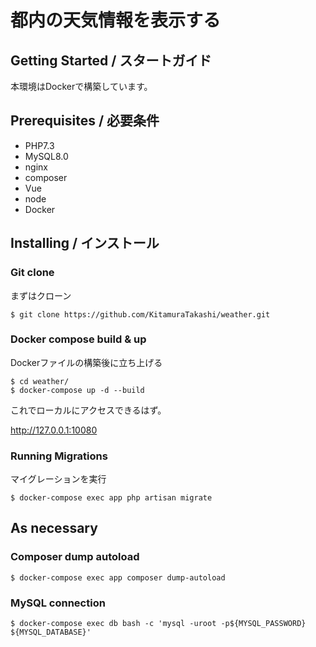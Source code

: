 # 都内の天気情報を表示する

## Getting Started / スタートガイド
本環境はDockerで構築しています。

## Prerequisites / 必要条件
- PHP7.3
- MySQL8.0 
- nginx 
- composer 
- Vue
- node
- Docker

## Installing / インストール

### Git clone 
まずはクローン
```
$ git clone https://github.com/KitamuraTakashi/weather.git
```

### Docker compose build & up
Dockerファイルの構築後に立ち上げる
```
$ cd weather/
$ docker-compose up -d --build
```

これでローカルにアクセスできるはず。

http://127.0.0.1:10080

### Running Migrations
マイグレーションを実行
```
$ docker-compose exec app php artisan migrate
```

## As necessary

### Composer dump autoload

```
$ docker-compose exec app composer dump-autoload
```

### MySQL connection

```
$ docker-compose exec db bash -c 'mysql -uroot -p${MYSQL_PASSWORD} ${MYSQL_DATABASE}'
```

